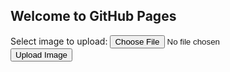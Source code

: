## Welcome to GitHub Pages

<!DOCTYPE html>
<html>
<body>

<form action="upload.php" method="post" enctype="multipart/form-data">
    Select image to upload:
    <input type="file" name="fileToUpload" id="fileToUpload">
    <input type="submit" value="Upload Image" name="submit">
</form>

</body>
</html>
